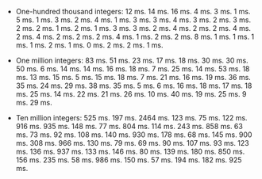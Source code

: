 - One-hundred thousand integers:
12 ms.
14 ms.
16 ms.
4 ms.
3 ms.
1 ms.
5 ms.
1 ms.
3 ms.
2 ms.
4 ms.
1 ms.
3 ms.
3 ms.
4 ms.
3 ms.
2 ms.
3 ms.
2 ms.
2 ms.
1 ms.
2 ms.
1 ms.
3 ms.
3 ms.
2 ms.
4 ms.
2 ms.
2 ms.
4 ms.
2 ms.
4 ms.
2 ms.
2 ms.
2 ms.
4 ms.
1 ms.
2 ms.
2 ms.
8 ms.
1 ms.
1 ms.
1 ms.
1 ms.
2 ms.
1 ms.
0 ms.
2 ms.
2 ms.
1 ms.

- One million integers:
83 ms.
51 ms.
23 ms.
17 ms.
18 ms.
30 ms.
30 ms.
50 ms.
6 ms.
14 ms.
14 ms.
16 ms.
18 ms.
7 ms.
25 ms.
14 ms.
53 ms.
18 ms.
13 ms.
15 ms.
5 ms.
15 ms.
18 ms.
7 ms.
21 ms.
16 ms.
19 ms.
36 ms.
35 ms.
24 ms.
29 ms.
38 ms.
35 ms.
5 ms.
6 ms.
16 ms.
18 ms.
17 ms.
18 ms.
25 ms.
14 ms.
22 ms.
21 ms.
26 ms.
10 ms.
40 ms.
19 ms.
25 ms.
9 ms.
29 ms.

- Ten million integers:
525 ms.
197 ms.
2464 ms.
123 ms.
75 ms.
122 ms.
916 ms.
935 ms.
148 ms.
77 ms.
804 ms.
114 ms.
243 ms.
858 ms.
63 ms.
73 ms.
92 ms.
108 ms.
140 ms.
930 ms.
178 ms.
68 ms.
145 ms.
900 ms.
308 ms.
966 ms.
130 ms.
79 ms.
69 ms.
90 ms.
107 ms.
93 ms.
123 ms.
136 ms.
937 ms.
133 ms.
146 ms.
80 ms.
139 ms.
180 ms.
850 ms.
156 ms.
235 ms.
58 ms.
986 ms.
150 ms.
57 ms.
194 ms.
182 ms.
925 ms.
